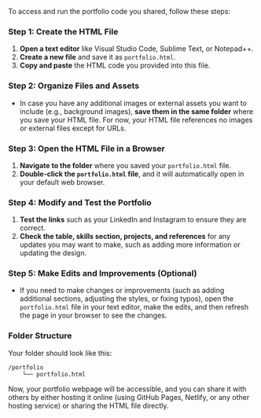 To access and run the portfolio code you shared, follow these steps:

### Step 1: Create the HTML File
1. **Open a text editor** like Visual Studio Code, Sublime Text, or Notepad++.
2. **Create a new file** and save it as `portfolio.html`.
3. **Copy and paste** the HTML code you provided into this file.

### Step 2: Organize Files and Assets
- In case you have any additional images or external assets you want to include (e.g., background images), **save them in the same folder** where you save your HTML file. For now, your HTML file references no images or external files except for URLs.

### Step 3: Open the HTML File in a Browser
1. **Navigate to the folder** where you saved your `portfolio.html` file.
2. **Double-click the `portfolio.html` file**, and it will automatically open in your default web browser.

### Step 4: Modify and Test the Portfolio
1. **Test the links** such as your LinkedIn and Instagram to ensure they are correct.
2. **Check the table, skills section, projects, and references** for any updates you may want to make, such as adding more information or updating the design.

### Step 5: Make Edits and Improvements (Optional)
- If you need to make changes or improvements (such as adding additional sections, adjusting the styles, or fixing typos), open the `portfolio.html` file in your text editor, make the edits, and then refresh the page in your browser to see the changes.
  
### Folder Structure
Your folder should look like this:

```
/portfolio
    └── portfolio.html
```

Now, your portfolio webpage will be accessible, and you can share it with others by either hosting it online (using GitHub Pages, Netlify, or any other hosting service) or sharing the HTML file directly.
